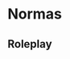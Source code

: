 Normas
================================================================================

Roleplay
--------------------------------------------------------------------------------
